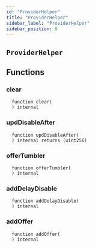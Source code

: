 ```yaml
---
id: "ProviderHelper"
title: "ProviderHelper"
sidebar_label: "ProviderHelper"
sidebar_position: 0
---
```

[Ballot]: ../Ballot.md#Ballot
[Ballot-superpro-contract-ISuperpro]: ../Ballot.md#Ballot-superpro-contract-ISuperpro
[Ballot-info-struct-BallotInfo]: ../Ballot.md#Ballot-info-struct-BallotInfo
[Ballot-voters-struct-VoterInfo--]: ../Ballot.md#Ballot-voters-struct-VoterInfo--
[Ballot-userVote-mapping-address----uint256-]: ../Ballot.md#Ballot-userVote-mapping-address----uint256-
[Ballot-constructor-address-address-uint256-struct-ModifyRequest-]: ../Ballot.md#Ballot-constructor-address-address-uint256-struct-ModifyRequest-
[Ballot-vote-bool-]: ../Ballot.md#Ballot-vote-bool-
[Ballot-getInfo--]: ../Ballot.md#Ballot-getInfo--
[Ballot-setState-enum-BallotState-enum-BallotStateReason-]: ../Ballot.md#Ballot-setState-enum-BallotState-enum-BallotStateReason-
[Ballot-NewVote-address-bool-]: ../Ballot.md#Ballot-NewVote-address-bool-
[Offer]: ../Offer.md#Offer
[Offer-onlyProviderActionAccount--]: ../Offer.md#Offer-onlyProviderActionAccount--
[Offer-superpro-contract-ISuperpro]: ../Offer.md#Offer-superpro-contract-ISuperpro
[Offer-providers-contract-IProviderRegistry]: ../Offer.md#Offer-providers-contract-IProviderRegistry
[Offer-valueOffersFactory-contract-IValueOffersFactory]: ../Offer.md#Offer-valueOffersFactory-contract-IValueOffersFactory
[Offer-provider-address]: ../Offer.md#Offer-provider-address
[Offer-externalId-bytes32]: ../Offer.md#Offer-externalId-bytes32
[Offer-info-struct-OfferInfo]: ../Offer.md#Offer-info-struct-OfferInfo
[Offer-origins-struct-Origins]: ../Offer.md#Offer-origins-struct-Origins
[Offer-restrictions-mapping-enum-OfferType----struct-AddressHashSet-]: ../Offer.md#Offer-restrictions-mapping-enum-OfferType----struct-AddressHashSet-
[Offer-typesRestrictions-mapping-enum-OfferType----bool-]: ../Offer.md#Offer-typesRestrictions-mapping-enum-OfferType----bool-
[Offer-constructor-address-address-address-struct-OfferInfo-bytes32-]: ../Offer.md#Offer-constructor-address-address-address-struct-OfferInfo-bytes32-
[Offer-getOrigins--]: ../Offer.md#Offer-getOrigins--
[Offer-setName-string-]: ../Offer.md#Offer-setName-string-
[Offer-setDescription-string-]: ../Offer.md#Offer-setDescription-string-
[Offer-getProviderAuthority--]: ../Offer.md#Offer-getProviderAuthority--
[Offer-getInfo--]: ../Offer.md#Offer-getInfo--
[Offer-isCancelable--]: ../Offer.md#Offer-isCancelable--
[Offer-isEnabled--]: ../Offer.md#Offer-isEnabled--
[Offer-getDisabledAfter--]: ../Offer.md#Offer-getDisabledAfter--
[Offer-isAllowedFor-address-]: ../Offer.md#Offer-isAllowedFor-address-
[Offer-isRestrictionsPermitThatOffer-address-]: ../Offer.md#Offer-isRestrictionsPermitThatOffer-address-
[Offer-isRestrictedByOfferType-enum-OfferType-]: ../Offer.md#Offer-isRestrictedByOfferType-enum-OfferType-
[Offer-getClosingPrice-uint256-uint256-]: ../Offer.md#Offer-getClosingPrice-uint256-uint256-
[Offer-getHoldDeposit--]: ../Offer.md#Offer-getHoldDeposit--
[Offer-getOfferType--]: ../Offer.md#Offer-getOfferType--
[Offer-getOfferGroup--]: ../Offer.md#Offer-getOfferGroup--
[Offer-getProvider--]: ../Offer.md#Offer-getProvider--
[Offer-enable--]: ../Offer.md#Offer-enable--
[Offer-disable--]: ../Offer.md#Offer-disable--
[OffersFactory]: ../OffersFactory.md#OffersFactory
[OffersFactory-superpro-contract-ISuperpro]: ../OffersFactory.md#OffersFactory-superpro-contract-ISuperpro
[OffersFactory-offers-address--]: ../OffersFactory.md#OffersFactory-offers-address--
[OffersFactory-offersProvider-mapping-address----address-]: ../OffersFactory.md#OffersFactory-offersProvider-mapping-address----address-
[OffersFactory-constructor-address-]: ../OffersFactory.md#OffersFactory-constructor-address-
[OffersFactory-create-address-struct-OfferInfo-bytes32-]: ../OffersFactory.md#OffersFactory-create-address-struct-OfferInfo-bytes32-
[OffersFactory-getOffers--]: ../OffersFactory.md#OffersFactory-getOffers--
[OffersFactory-getOffersProvider-address-]: ../OffersFactory.md#OffersFactory-getOffersProvider-address-
[OffersFactory-OfferCreated-address-]: ../OffersFactory.md#OffersFactory-OfferCreated-address-
[Order]: ../Order.md#Order
[Order-onlyProviderActionAccount--]: ../Order.md#Order-onlyProviderActionAccount--
[Order-onlyConsumer--]: ../Order.md#Order-onlyConsumer--
[Order-parentOrder-address]: ../Order.md#Order-parentOrder-address
[Order-consumer-address]: ../Order.md#Order-consumer-address
[Order-startDate-uint256]: ../Order.md#Order-startDate-uint256
[Order-subOrders-address--]: ../Order.md#Order-subOrders-address--
[Order-externalId-bytes32]: ../Order.md#Order-externalId-bytes32
[Order-orderInfo-struct-OrderInfo]: ../Order.md#Order-orderInfo-struct-OrderInfo
[Order-orderResult-struct-OrderResult]: ../Order.md#Order-orderResult-struct-OrderResult
[Order-offerType-enum-OfferType]: ../Order.md#Order-offerType-enum-OfferType
[Order-origins-struct-Origins]: ../Order.md#Order-origins-struct-Origins
[Order-superpro-contract-ISuperpro]: ../Order.md#Order-superpro-contract-ISuperpro
[Order-changeWithdrawn-bool]: ../Order.md#Order-changeWithdrawn-bool
[Order-profitWithdrawn-bool]: ../Order.md#Order-profitWithdrawn-bool
[Order-suborderGroupCount-mapping-enum-OfferGroup----uint256-]: ../Order.md#Order-suborderGroupCount-mapping-enum-OfferGroup----uint256-
[Order-inputOffersTypesCount-mapping-enum-OfferType----uint256-]: ../Order.md#Order-inputOffersTypesCount-mapping-enum-OfferType----uint256-
[Order-constructor-address-address-address-struct-OrderInfo-uint256-bool-bytes32-]: ../Order.md#Order-constructor-address-address-address-struct-OrderInfo-uint256-bool-bytes32-
[Order-getOrigins--]: ../Order.md#Order-getOrigins--
[Order-start--]: ../Order.md#Order-start--
[Order-updateStatusFromSuborders-address-enum-OrderStatus-]: ../Order.md#Order-updateStatusFromSuborders-address-enum-OrderStatus-
[Order-complete-enum-OrderStatus-string-string-]: ../Order.md#Order-complete-enum-OrderStatus-string-string-
[Order-cancelOrder--]: ../Order.md#Order-cancelOrder--
[Order-isCompleted--]: ../Order.md#Order-isCompleted--
[Order-isReadyForProcessing--]: ../Order.md#Order-isReadyForProcessing--
[Order-setProcessingStatus--]: ../Order.md#Order-setProcessingStatus--
[Order-updateStatus-enum-OrderStatus-uint256-]: ../Order.md#Order-updateStatus-enum-OrderStatus-uint256-
[Order-getOrderInfo--]: ../Order.md#Order-getOrderInfo--
[Order-getOrderResult--]: ../Order.md#Order-getOrderResult--
[Order-getSubOrders--]: ../Order.md#Order-getSubOrders--
[Order-getChangeWithdrawn--]: ../Order.md#Order-getChangeWithdrawn--
[Order-getProfitWithdrawn--]: ../Order.md#Order-getProfitWithdrawn--
[Order-getConsumer--]: ../Order.md#Order-getConsumer--
[Order-getOrderPrice--]: ../Order.md#Order-getOrderPrice--
[Order-getParentOrder--]: ../Order.md#Order-getParentOrder--
[Order-createSubOrder-struct-OrderInfo-bool-bytes32-]: ../Order.md#Order-createSubOrder-struct-OrderInfo-bool-bytes32-
[Order-withdrawProfit--]: ../Order.md#Order-withdrawProfit--
[Order-withdrawChange--]: ../Order.md#Order-withdrawChange--
[Order-getExteranlId--]: ../Order.md#Order-getExteranlId--
[Order-OrderStatusUpdated-address-enum-OrderStatus-]: ../Order.md#Order-OrderStatusUpdated-address-enum-OrderStatus-
[Order-SubOrderCreated-address-]: ../Order.md#Order-SubOrderCreated-address-
[OrdersFactory]: ../OrdersFactory.md#OrdersFactory
[OrdersFactory-onlyOrder-uint256-]: ../OrdersFactory.md#OrdersFactory-onlyOrder-uint256-
[OrdersFactory-orderConsumer-mapping-address----address-]: ../OrdersFactory.md#OrdersFactory-orderConsumer-mapping-address----address-
[OrdersFactory-orderHoldDeposits-mapping-address----uint256-]: ../OrdersFactory.md#OrdersFactory-orderHoldDeposits-mapping-address----uint256-
[OrdersFactory-orderBlockingSuborders-mapping-address----mapping-address----uint256--]: ../OrdersFactory.md#OrdersFactory-orderBlockingSuborders-mapping-address----mapping-address----uint256--
[OrdersFactory-orderBlockingSubordersCount-mapping-address----uint256-]: ../OrdersFactory.md#OrdersFactory-orderBlockingSubordersCount-mapping-address----uint256-
[OrdersFactory-allOrders-address--]: ../OrdersFactory.md#OrdersFactory-allOrders-address--
[OrdersFactory-superpro-contract-ISuperpro]: ../OrdersFactory.md#OrdersFactory-superpro-contract-ISuperpro
[OrdersFactory-constructor-address-]: ../OrdersFactory.md#OrdersFactory-constructor-address-
[OrdersFactory-create-struct-OrderInfo-uint256-bool-bytes32-]: ../OrdersFactory.md#OrdersFactory-create-struct-OrderInfo-uint256-bool-bytes32-
[OrdersFactory-refillOrder-address-uint256-]: ../OrdersFactory.md#OrdersFactory-refillOrder-address-uint256-
[OrdersFactory-addSubOrder-address-uint256-struct-OrderInfo-bool-bytes32-]: ../OrdersFactory.md#OrdersFactory-addSubOrder-address-uint256-struct-OrderInfo-bool-bytes32-
[OrdersFactory-onOrderCompleted-address-bool-]: ../OrdersFactory.md#OrdersFactory-onOrderCompleted-address-bool-
[OrdersFactory-transferProfit-uint256-address-]: ../OrdersFactory.md#OrdersFactory-transferProfit-uint256-address-
[OrdersFactory-transferChange-uint256-]: ../OrdersFactory.md#OrdersFactory-transferChange-uint256-
[OrdersFactory-isValidOrder-address-]: ../OrdersFactory.md#OrdersFactory-isValidOrder-address-
[OrdersFactory-listAll--]: ../OrdersFactory.md#OrdersFactory-listAll--
[OrdersFactory-getOrderHoldDeposit-address-]: ../OrdersFactory.md#OrdersFactory-getOrderHoldDeposit-address-
[OrdersFactory-getOrderBlockingSubordersCount-address-]: ../OrdersFactory.md#OrdersFactory-getOrderBlockingSubordersCount-address-
[OrdersFactory-OrderCreated-address-]: ../OrdersFactory.md#OrdersFactory-OrderCreated-address-
[Provider]: ../Provider.md#Provider
[Provider-onlyAuthority--]: ../Provider.md#Provider-onlyAuthority--
[Provider-onlyTeeOffersFactory--]: ../Provider.md#Provider-onlyTeeOffersFactory--
[Provider-onlyOffersFactory--]: ../Provider.md#Provider-onlyOffersFactory--
[Provider-superpro-contract-ISuperpro]: ../Provider.md#Provider-superpro-contract-ISuperpro
[Provider-auth-address]: ../Provider.md#Provider-auth-address
[Provider-externalId-bytes32]: ../Provider.md#Provider-externalId-bytes32
[Provider-violationRate-uint256]: ../Provider.md#Provider-violationRate-uint256
[Provider-offers-struct-ProviderOffers]: ../Provider.md#Provider-offers-struct-ProviderOffers
[Provider-info-struct-ProviderInfo]: ../Provider.md#Provider-info-struct-ProviderInfo
[Provider-origins-struct-Origins]: ../Provider.md#Provider-origins-struct-Origins
[Provider-constructor-address-address-struct-ProviderInfo-bytes32-]: ../Provider.md#Provider-constructor-address-address-struct-ProviderInfo-bytes32-
[Provider-getOrigins--]: ../Provider.md#Provider-getOrigins--
[Provider-addOffer-address-]: ../Provider.md#Provider-addOffer-address-
[Provider-setOfferState-bool-uint256-]: ../Provider.md#Provider-setOfferState-bool-uint256-
[Provider-modify-struct-ProviderInfo-]: ../Provider.md#Provider-modify-struct-ProviderInfo-
[Provider-incrViolationRate--]: ../Provider.md#Provider-incrViolationRate--
[Provider-gc--]: ../Provider.md#Provider-gc--
[Provider-getAuth--]: ../Provider.md#Provider-getAuth--
[Provider-getTokenReceiver--]: ../Provider.md#Provider-getTokenReceiver--
[Provider-getActionAccount--]: ../Provider.md#Provider-getActionAccount--
[Provider-getInfo--]: ../Provider.md#Provider-getInfo--
[Provider-getViolationRate--]: ../Provider.md#Provider-getViolationRate--
[Provider-getTargetSecDepo-uint256-]: ../Provider.md#Provider-getTargetSecDepo-uint256-
[Provider-valueEnabledRecently--]: ../Provider.md#Provider-valueEnabledRecently--
[Provider-teeEnabledRecently--]: ../Provider.md#Provider-teeEnabledRecently--
[Provider-getValueOffers--]: ../Provider.md#Provider-getValueOffers--
[Provider-getTeeOffers--]: ../Provider.md#Provider-getTeeOffers--
[Provider-hasEnabledOffers--]: ../Provider.md#Provider-hasEnabledOffers--
[Provider-getOffersState--]: ../Provider.md#Provider-getOffersState--
[Provider-getExteranlId--]: ../Provider.md#Provider-getExteranlId--
[ProviderRegistry]: ../ProviderRegistry.md#ProviderRegistry
[ProviderRegistry-onlyNotRegistred--]: ../ProviderRegistry.md#ProviderRegistry-onlyNotRegistred--
[ProviderRegistry-onlyConsensus--]: ../ProviderRegistry.md#ProviderRegistry-onlyConsensus--
[ProviderRegistry-superpro-contract-ISuperpro]: ../ProviderRegistry.md#ProviderRegistry-superpro-contract-ISuperpro
[ProviderRegistry-providersInfo-mapping-address----address-]: ../ProviderRegistry.md#ProviderRegistry-providersInfo-mapping-address----address-
[ProviderRegistry-providersInfoList-address--]: ../ProviderRegistry.md#ProviderRegistry-providersInfoList-address--
[ProviderRegistry-constructor-address-]: ../ProviderRegistry.md#ProviderRegistry-constructor-address-
[ProviderRegistry-register-struct-ProviderInfo-bytes32-]: ../ProviderRegistry.md#ProviderRegistry-register-struct-ProviderInfo-bytes32-
[ProviderRegistry-get-address-]: ../ProviderRegistry.md#ProviderRegistry-get-address-
[ProviderRegistry-refillSecurityDepo-uint256-]: ../ProviderRegistry.md#ProviderRegistry-refillSecurityDepo-uint256-
[ProviderRegistry-returnSecurityDepo-uint256-]: ../ProviderRegistry.md#ProviderRegistry-returnSecurityDepo-uint256-
[ProviderRegistry-listAll--]: ../ProviderRegistry.md#ProviderRegistry-listAll--
[ProviderRegistry-checkRegistration-address-]: ../ProviderRegistry.md#ProviderRegistry-checkRegistration-address-
[ProviderRegistry-hasEnoughSecurityDeposit-address-]: ../ProviderRegistry.md#ProviderRegistry-hasEnoughSecurityDeposit-address-
[ProviderRegistry-chargePenalty-address-uint256-]: ../ProviderRegistry.md#ProviderRegistry-chargePenalty-address-uint256-
[ProviderRegistry-getSecurityDeposit-address-]: ../ProviderRegistry.md#ProviderRegistry-getSecurityDeposit-address-
[ProviderRegistry-ProviderRegistred-address-]: ../ProviderRegistry.md#ProviderRegistry-ProviderRegistred-address-
[Ratings]: ../Ratings.md#Ratings
[Staking]: ../Staking.md#Staking
[Staking-superpro-contract-ISuperpro]: ../Staking.md#Staking-superpro-contract-ISuperpro
[Staking-stakes-mapping-address----struct-StakeInfo-]: ../Staking.md#Staking-stakes-mapping-address----struct-StakeInfo-
[Staking-userLockedTokens-mapping-address----mapping-enum-ContractName----struct-LockedTokens--]: ../Staking.md#Staking-userLockedTokens-mapping-address----mapping-enum-ContractName----struct-LockedTokens--
[Staking-constructor-address-]: ../Staking.md#Staking-constructor-address-
[Staking-stake-uint256-]: ../Staking.md#Staking-stake-uint256-
[Staking-stakeFor-address-uint256-]: ../Staking.md#Staking-stakeFor-address-uint256-
[Staking-unstake-uint256-]: ../Staking.md#Staking-unstake-uint256-
[Staking-lock-address-uint256-uint256-]: ../Staking.md#Staking-lock-address-uint256-uint256-
[Staking-unlock-address-uint256-]: ../Staking.md#Staking-unlock-address-uint256-
[Staking-confiscateFrom-address-uint256-]: ../Staking.md#Staking-confiscateFrom-address-uint256-
[Staking-getStakeInfo-address-]: ../Staking.md#Staking-getStakeInfo-address-
[Staking-getLockInfo-address-enum-ContractName-]: ../Staking.md#Staking-getLockInfo-address-enum-ContractName-
[Superpro]: ../Superpro.md#Superpro
[Superpro-onlyIfInitializated--]: ../Superpro.md#Superpro-onlyIfInitializated--
[Superpro-owner-address]: ../Superpro.md#Superpro-owner-address
[Superpro-contracts-mapping-enum-ContractName----address-]: ../Superpro.md#Superpro-contracts-mapping-enum-ContractName----address-
[Superpro-params-mapping-enum-ParamName----uint256-]: ../Superpro.md#Superpro-params-mapping-enum-ParamName----uint256-
[Superpro-init-struct-SuperproConfig-]: ../Superpro.md#Superpro-init-struct-SuperproConfig-
[Superpro-getLatestSuperpro--]: ../Superpro.md#Superpro-getLatestSuperpro--
[Superpro-getNameByAddress-address-]: ../Superpro.md#Superpro-getNameByAddress-address-
[Superpro-setAddress-enum-ContractName-address-]: ../Superpro.md#Superpro-setAddress-enum-ContractName-address-
[Superpro-getAddress-enum-ContractName-]: ../Superpro.md#Superpro-getAddress-enum-ContractName-
[Superpro-setParam-enum-ParamName-uint256-]: ../Superpro.md#Superpro-setParam-enum-ParamName-uint256-
[Superpro-getParam-enum-ParamName-]: ../Superpro.md#Superpro-getParam-enum-ParamName-
[SuperproToken]: ../SuperproToken.md#SuperproToken
[SuperproToken-superpro-contract-ISuperpro]: ../SuperproToken.md#SuperproToken-superpro-contract-ISuperpro
[SuperproToken-constructor-address-uint256-string-string-]: ../SuperproToken.md#SuperproToken-constructor-address-uint256-string-string-
[SuperproToken-mint-address-uint256-]: ../SuperproToken.md#SuperproToken-mint-address-uint256-
[TeeOffer]: ../TeeOffer.md#TeeOffer
[TeeOffer-onlyProviderActionAccount--]: ../TeeOffer.md#TeeOffer-onlyProviderActionAccount--
[TeeOffer-onlyTeeOffersFactory--]: ../TeeOffer.md#TeeOffer-onlyTeeOffersFactory--
[TeeOffer-notBlocked--]: ../TeeOffer.md#TeeOffer-notBlocked--
[TeeOffer-provider-address]: ../TeeOffer.md#TeeOffer-provider-address
[TeeOffer-violationRate-uint8]: ../TeeOffer.md#TeeOffer-violationRate-uint8
[TeeOffer-disabledAfter-uint256]: ../TeeOffer.md#TeeOffer-disabledAfter-uint256
[TeeOffer-externalId-bytes32]: ../TeeOffer.md#TeeOffer-externalId-bytes32
[TeeOffer-info-struct-TeeOfferInfo]: ../TeeOffer.md#TeeOffer-info-struct-TeeOfferInfo
[TeeOffer-origins-struct-Origins]: ../TeeOffer.md#TeeOffer-origins-struct-Origins
[TeeOffer-superpro-contract-ISuperpro]: ../TeeOffer.md#TeeOffer-superpro-contract-ISuperpro
[TeeOffer-tcbLocked-mapping-address----struct-LockedTokens-]: ../TeeOffer.md#TeeOffer-tcbLocked-mapping-address----struct-LockedTokens-
[TeeOffer-tcbAddedTime-mapping-address----uint256-]: ../TeeOffer.md#TeeOffer-tcbAddedTime-mapping-address----uint256-
[TeeOffer-totalLocked-uint256]: ../TeeOffer.md#TeeOffer-totalLocked-uint256
[TeeOffer-tlbAddedTime-uint256]: ../TeeOffer.md#TeeOffer-tlbAddedTime-uint256
[TeeOffer-constructor-address-address-address-struct-TeeOfferInfo-bytes32-]: ../TeeOffer.md#TeeOffer-constructor-address-address-address-struct-TeeOfferInfo-bytes32-
[TeeOffer-getOrigins--]: ../TeeOffer.md#TeeOffer-getOrigins--
[TeeOffer-setName-string-]: ../TeeOffer.md#TeeOffer-setName-string-
[TeeOffer-setDescription-string-]: ../TeeOffer.md#TeeOffer-setDescription-string-
[TeeOffer-setKeys-string-]: ../TeeOffer.md#TeeOffer-setKeys-string-
[TeeOffer-enable--]: ../TeeOffer.md#TeeOffer-enable--
[TeeOffer-disable--]: ../TeeOffer.md#TeeOffer-disable--
[TeeOffer-addTlb-string-]: ../TeeOffer.md#TeeOffer-addTlb-string-
[TeeOffer-addTcb-address-]: ../TeeOffer.md#TeeOffer-addTcb-address-
[TeeOffer-blockOffer--]: ../TeeOffer.md#TeeOffer-blockOffer--
[TeeOffer-lock-address-uint256-]: ../TeeOffer.md#TeeOffer-lock-address-uint256-
[TeeOffer-unlock-address-uint256-]: ../TeeOffer.md#TeeOffer-unlock-address-uint256-
[TeeOffer-incrViolationRate--]: ../TeeOffer.md#TeeOffer-incrViolationRate--
[TeeOffer-getClosingPrice-uint256-uint256-]: ../TeeOffer.md#TeeOffer-getClosingPrice-uint256-uint256-
[TeeOffer-isCancelable--]: ../TeeOffer.md#TeeOffer-isCancelable--
[TeeOffer-isEnabled--]: ../TeeOffer.md#TeeOffer-isEnabled--
[TeeOffer-getLastTlbAddedTime--]: ../TeeOffer.md#TeeOffer-getLastTlbAddedTime--
[TeeOffer-getLastTcbAddedTime--]: ../TeeOffer.md#TeeOffer-getLastTcbAddedTime--
[TeeOffer-getDisabledAfter--]: ../TeeOffer.md#TeeOffer-getDisabledAfter--
[TeeOffer-hasTcb-address-]: ../TeeOffer.md#TeeOffer-hasTcb-address-
[TeeOffer-getLockInfo-address-]: ../TeeOffer.md#TeeOffer-getLockInfo-address-
[TeeOffer-getTotalLocked--]: ../TeeOffer.md#TeeOffer-getTotalLocked--
[TeeOffer-getViolationRate--]: ../TeeOffer.md#TeeOffer-getViolationRate--
[TeeOffer-getTcb--]: ../TeeOffer.md#TeeOffer-getTcb--
[TeeOffer-getTlb--]: ../TeeOffer.md#TeeOffer-getTlb--
[TeeOffer-get--]: ../TeeOffer.md#TeeOffer-get--
[TeeOffer-getInfo--]: ../TeeOffer.md#TeeOffer-getInfo--
[TeeOffer-getLastTcbReward--]: ../TeeOffer.md#TeeOffer-getLastTcbReward--
[TeeOffer-getProvider--]: ../TeeOffer.md#TeeOffer-getProvider--
[TeeOffer-getOfferType--]: ../TeeOffer.md#TeeOffer-getOfferType--
[TeeOffer-getOfferGroup--]: ../TeeOffer.md#TeeOffer-getOfferGroup--
[TeeOffer-getHoldDeposit--]: ../TeeOffer.md#TeeOffer-getHoldDeposit--
[TeeOffer-isAllowedFor-address-]: ../TeeOffer.md#TeeOffer-isAllowedFor-address-
[TeeOffer-isRestrictionsPermitThatOffer-address-]: ../TeeOffer.md#TeeOffer-isRestrictionsPermitThatOffer-address-
[TeeOffer-isRestrictedByOfferType-enum-OfferType-]: ../TeeOffer.md#TeeOffer-isRestrictedByOfferType-enum-OfferType-
[TeeOffersFactory]: ../TeeOffersFactory.md#TeeOffersFactory
[TeeOffersFactory-onlyConsensus--]: ../TeeOffersFactory.md#TeeOffersFactory-onlyConsensus--
[TeeOffersFactory-superpro-contract-ISuperpro]: ../TeeOffersFactory.md#TeeOffersFactory-superpro-contract-ISuperpro
[TeeOffersFactory-teeOffers-address--]: ../TeeOffersFactory.md#TeeOffersFactory-teeOffers-address--
[TeeOffersFactory-deviceIDs-mapping-bytes32----address-]: ../TeeOffersFactory.md#TeeOffersFactory-deviceIDs-mapping-bytes32----address-
[TeeOffersFactory-offersProvider-mapping-address----address-]: ../TeeOffersFactory.md#TeeOffersFactory-offersProvider-mapping-address----address-
[TeeOffersFactory-constructor-address-]: ../TeeOffersFactory.md#TeeOffersFactory-constructor-address-
[TeeOffersFactory-create-address-struct-TeeOfferInfo-bytes32-]: ../TeeOffersFactory.md#TeeOffersFactory-create-address-struct-TeeOfferInfo-bytes32-
[TeeOffersFactory-addTcb-address-]: ../TeeOffersFactory.md#TeeOffersFactory-addTcb-address-
[TeeOffersFactory-blockDevice-address-]: ../TeeOffersFactory.md#TeeOffersFactory-blockDevice-address-
[TeeOffersFactory-lockTcbReward-address-uint256-]: ../TeeOffersFactory.md#TeeOffersFactory-lockTcbReward-address-uint256-
[TeeOffersFactory-unlockTcbReward-address-uint256-]: ../TeeOffersFactory.md#TeeOffersFactory-unlockTcbReward-address-uint256-
[TeeOffersFactory-calcReparation-address-]: ../TeeOffersFactory.md#TeeOffersFactory-calcReparation-address-
[TeeOffersFactory-chargeReparation-address-uint256-]: ../TeeOffersFactory.md#TeeOffersFactory-chargeReparation-address-uint256-
[TeeOffersFactory-checkTcb-address-]: ../TeeOffersFactory.md#TeeOffersFactory-checkTcb-address-
[TeeOffersFactory-getOffersProvider-address-]: ../TeeOffersFactory.md#TeeOffersFactory-getOffersProvider-address-
[TeeOffersFactory-listAll--]: ../TeeOffersFactory.md#TeeOffersFactory-listAll--
[TeeOffersFactory-TeeOfferCreated-address-]: ../TeeOffersFactory.md#TeeOffersFactory-TeeOfferCreated-address-
[Voting]: ../Voting.md#Voting
[Voting-superpro-contract-ISuperpro]: ../Voting.md#Voting-superpro-contract-ISuperpro
[Voting-ballots-address--]: ../Voting.md#Voting-ballots-address--
[Voting-ballotsIndex-mapping-address----uint256-]: ../Voting.md#Voting-ballotsIndex-mapping-address----uint256-
[Voting-usersBallots-mapping-address----address---]: ../Voting.md#Voting-usersBallots-mapping-address----address---
[Voting-usersHoldedVotes-mapping-address----uint256-]: ../Voting.md#Voting-usersHoldedVotes-mapping-address----uint256-
[Voting-totalHoldedVotes-uint256]: ../Voting.md#Voting-totalHoldedVotes-uint256
[Voting-constructor-contract-ISuperpro-]: ../Voting.md#Voting-constructor-contract-ISuperpro-
[Voting-hold-uint256-]: ../Voting.md#Voting-hold-uint256-
[Voting-unhold-uint256-]: ../Voting.md#Voting-unhold-uint256-
[Voting-getUserHoldedVotesCount-address-]: ../Voting.md#Voting-getUserHoldedVotesCount-address-
[Voting-getTotalHoldedVotes--]: ../Voting.md#Voting-getTotalHoldedVotes--
[Voting-createBallotForAddressUpdate-enum-ContractName-address-]: ../Voting.md#Voting-createBallotForAddressUpdate-enum-ContractName-address-
[Voting-createBallotForParamUpdate-enum-ParamName-uint256-]: ../Voting.md#Voting-createBallotForParamUpdate-enum-ParamName-uint256-
[Voting-getUserBallots-address-]: ../Voting.md#Voting-getUserBallots-address-
[Voting-getBallots--]: ../Voting.md#Voting-getBallots--
[Voting-resolve-address-]: ../Voting.md#Voting-resolve-address-
[Voting-BallotCreated-address-]: ../Voting.md#Voting-BallotCreated-address-
[Consensus]: ../consensus/Consensus.md#Consensus
[Consensus-superpro-contract-ISuperpro]: ../consensus/Consensus.md#Consensus-superpro-contract-ISuperpro
[Consensus-initedBlocks-mapping-address----address-]: ../consensus/Consensus.md#Consensus-initedBlocks-mapping-address----address-
[Consensus-timeInited-mapping-address----uint256-]: ../consensus/Consensus.md#Consensus-timeInited-mapping-address----uint256-
[Consensus-constructor-address-]: ../consensus/Consensus.md#Consensus-constructor-address-
[Consensus-initTcb-address-]: ../consensus/Consensus.md#Consensus-initTcb-address-
[Consensus-claimRewards-address-]: ../consensus/Consensus.md#Consensus-claimRewards-address-
[Consensus-unlockRewards-address-uint256-]: ../consensus/Consensus.md#Consensus-unlockRewards-address-uint256-
[Consensus-addToSupply-address-]: ../consensus/Consensus.md#Consensus-addToSupply-address-
[Consensus-getInitedTcb-address-]: ../consensus/Consensus.md#Consensus-getInitedTcb-address-
[Consensus-getTimeInited-address-]: ../consensus/Consensus.md#Consensus-getTimeInited-address-
[Consensus-TCBInited-address-]: ../consensus/Consensus.md#Consensus-TCBInited-address-
[Epochs]: ../consensus/Epochs.md#Epochs
[Epochs-OnlyConsensus--]: ../consensus/Epochs.md#Epochs-OnlyConsensus--
[Epochs-superpro-contract-ISuperpro]: ../consensus/Epochs.md#Epochs-superpro-contract-ISuperpro
[Epochs-epochs-struct-Epoch--]: ../consensus/Epochs.md#Epochs-epochs-struct-Epoch--
[Epochs-constructor-address-]: ../consensus/Epochs.md#Epochs-constructor-address-
[Epochs-add-address-]: ../consensus/Epochs.md#Epochs-add-address-
[Epochs-makeReparation-address-uint256-]: ../consensus/Epochs.md#Epochs-makeReparation-address-uint256-
[Epochs-getReward-address-]: ../consensus/Epochs.md#Epochs-getReward-address-
[Epochs-getReparationBonus-address-]: ../consensus/Epochs.md#Epochs-getReparationBonus-address-
[Epochs-count--]: ../consensus/Epochs.md#Epochs-count--
[Epochs-getEpoch-uint256-]: ../consensus/Epochs.md#Epochs-getEpoch-uint256-
[LastBlocks]: ../consensus/LastBlocks.md#LastBlocks
[LastBlocks-OnlyConsensus--]: ../consensus/LastBlocks.md#LastBlocks-OnlyConsensus--
[LastBlocks-superpro-contract-ISuperpro]: ../consensus/LastBlocks.md#LastBlocks-superpro-contract-ISuperpro
[LastBlocks-tcbs-struct-AddressHashSet]: ../consensus/LastBlocks.md#LastBlocks-tcbs-struct-AddressHashSet
[LastBlocks-tee-mapping-address----address-]: ../consensus/LastBlocks.md#LastBlocks-tee-mapping-address----address-
[LastBlocks-tcbTime-mapping-address----uint256-]: ../consensus/LastBlocks.md#LastBlocks-tcbTime-mapping-address----uint256-
[LastBlocks-constructor-address-]: ../consensus/LastBlocks.md#LastBlocks-constructor-address-
[LastBlocks-count--]: ../consensus/LastBlocks.md#LastBlocks-count--
[LastBlocks-getCreatedTime-address-]: ../consensus/LastBlocks.md#LastBlocks-getCreatedTime-address-
[LastBlocks-add-address-]: ../consensus/LastBlocks.md#LastBlocks-add-address-
[LastBlocks-addMany-address---]: ../consensus/LastBlocks.md#LastBlocks-addMany-address---
[LastBlocks-remove-address-]: ../consensus/LastBlocks.md#LastBlocks-remove-address-
[LastBlocks-gc--]: ../consensus/LastBlocks.md#LastBlocks-gc--
[LastBlocks-getRandomL1-address-]: ../consensus/LastBlocks.md#LastBlocks-getRandomL1-address-
[LastBlocks-listAll--]: ../consensus/LastBlocks.md#LastBlocks-listAll--
[Suspicious]: ../consensus/Suspicious.md#Suspicious
[Suspicious-OnlyConsensus--]: ../consensus/Suspicious.md#Suspicious-OnlyConsensus--
[Suspicious-suspiciousTCB-struct-AddressHashSet]: ../consensus/Suspicious.md#Suspicious-suspiciousTCB-struct-AddressHashSet
[Suspicious-superpro-contract-ISuperpro]: ../consensus/Suspicious.md#Suspicious-superpro-contract-ISuperpro
[Suspicious-constructor-address-]: ../consensus/Suspicious.md#Suspicious-constructor-address-
[Suspicious-add-address-]: ../consensus/Suspicious.md#Suspicious-add-address-
[Suspicious-addMany-address---]: ../consensus/Suspicious.md#Suspicious-addMany-address---
[Suspicious-remove-address-]: ../consensus/Suspicious.md#Suspicious-remove-address-
[Suspicious-removeMany-address---]: ../consensus/Suspicious.md#Suspicious-removeMany-address---
[Suspicious-getRandomL2-address-uint16-]: ../consensus/Suspicious.md#Suspicious-getRandomL2-address-uint16-
[Suspicious-listAll--]: ../consensus/Suspicious.md#Suspicious-listAll--
[Suspicious-count--]: ../consensus/Suspicious.md#Suspicious-count--
[TCB]: ../consensus/TCB.md#TCB
[TCB-onlySuspicious--]: ../consensus/TCB.md#TCB-onlySuspicious--
[TCB-onlyLastBlocks--]: ../consensus/TCB.md#TCB-onlyLastBlocks--
[TCB-onlyConsensus--]: ../consensus/TCB.md#TCB-onlyConsensus--
[TCB-onlyEpochs--]: ../consensus/TCB.md#TCB-onlyEpochs--
[TCB-onlyActionAccount--]: ../consensus/TCB.md#TCB-onlyActionAccount--
[TCB-superpro-contract-ISuperpro]: ../consensus/TCB.md#TCB-superpro-contract-ISuperpro
[TCB-quote-string]: ../consensus/TCB.md#TCB-quote-string
[TCB-publicData-struct-TcbPublicData]: ../consensus/TCB.md#TCB-publicData-struct-TcbPublicData
[TCB-utilData-struct-TcbUtilityData]: ../consensus/TCB.md#TCB-utilData-struct-TcbUtilityData
[TCB-status-enum-TcbStatus]: ../consensus/TCB.md#TCB-status-enum-TcbStatus
[TCB-epoch-struct-TcbEpochInfo]: ../consensus/TCB.md#TCB-epoch-struct-TcbEpochInfo
[TCB-constructor-uint256-uint256-address-address-]: ../consensus/TCB.md#TCB-constructor-uint256-uint256-address-address-
[TCB-addToCheckL1-address---]: ../consensus/TCB.md#TCB-addToCheckL1-address---
[TCB-addToCheckL2-address---]: ../consensus/TCB.md#TCB-addToCheckL2-address---
[TCB-addMarks-enum-LType-uint8---]: ../consensus/TCB.md#TCB-addMarks-enum-LType-uint8---
[TCB-complete--]: ../consensus/TCB.md#TCB-complete--
[TCB-incrPositive--]: ../consensus/TCB.md#TCB-incrPositive--
[TCB-incrNegative--]: ../consensus/TCB.md#TCB-incrNegative--
[TCB-resetMarks--]: ../consensus/TCB.md#TCB-resetMarks--
[TCB-makeBun--]: ../consensus/TCB.md#TCB-makeBun--
[TCB-addData-uint256-string-bytes32-string-]: ../consensus/TCB.md#TCB-addData-uint256-string-bytes32-string-
[TCB-updPaidAmount-uint256-]: ../consensus/TCB.md#TCB-updPaidAmount-uint256-
[TCB-getTcbStatus--]: ../consensus/TCB.md#TCB-getTcbStatus--
[TCB-getPaidAmount--]: ../consensus/TCB.md#TCB-getPaidAmount--
[TCB-getPublicData--]: ../consensus/TCB.md#TCB-getPublicData--
[TCB-getQuote--]: ../consensus/TCB.md#TCB-getQuote--
[TCB-getOwnMarks--]: ../consensus/TCB.md#TCB-getOwnMarks--
[TCB-getBenchmark--]: ../consensus/TCB.md#TCB-getBenchmark--
[TCB-setEpoch-uint256-]: ../consensus/TCB.md#TCB-setEpoch-uint256-
[TCB-setEpochReparationMark-bool-]: ../consensus/TCB.md#TCB-setEpochReparationMark-bool-
[TCB-needL1toCompleted-uint256-]: ../consensus/TCB.md#TCB-needL1toCompleted-uint256-
[TCB-needL2toCompleted-uint256-]: ../consensus/TCB.md#TCB-needL2toCompleted-uint256-
[TCB-getL1Marks--]: ../consensus/TCB.md#TCB-getL1Marks--
[TCB-getL2Marks--]: ../consensus/TCB.md#TCB-getL2Marks--
[TCB-getL1--]: ../consensus/TCB.md#TCB-getL1--
[TCB-getL2--]: ../consensus/TCB.md#TCB-getL2--
[TCB-getEpochInfo--]: ../consensus/TCB.md#TCB-getEpochInfo--
[IConsensus]: ../interfaces/IConsensus.md#IConsensus
[IConsensus-claimRewards-address-]: ../interfaces/IConsensus.md#IConsensus-claimRewards-address-
[IConsensus-addToSupply-address-]: ../interfaces/IConsensus.md#IConsensus-addToSupply-address-
[IConsensus-unlockRewards-address-uint256-]: ../interfaces/IConsensus.md#IConsensus-unlockRewards-address-uint256-
[IConsensus-initTcb-address-]: ../interfaces/IConsensus.md#IConsensus-initTcb-address-
[IEpochs]: ../interfaces/IEpochs.md#IEpochs
[IEpochs-add-address-]: ../interfaces/IEpochs.md#IEpochs-add-address-
[IEpochs-makeReparation-address-uint256-]: ../interfaces/IEpochs.md#IEpochs-makeReparation-address-uint256-
[IEpochs-getReward-address-]: ../interfaces/IEpochs.md#IEpochs-getReward-address-
[IEpochs-getReparationBonus-address-]: ../interfaces/IEpochs.md#IEpochs-getReparationBonus-address-
[IEpochs-getEpoch-uint256-]: ../interfaces/IEpochs.md#IEpochs-getEpoch-uint256-
[ILastBlocks]: ../interfaces/ILastBlocks.md#ILastBlocks
[ILastBlocks-getCreatedTime-address-]: ../interfaces/ILastBlocks.md#ILastBlocks-getCreatedTime-address-
[ILastBlocks-count--]: ../interfaces/ILastBlocks.md#ILastBlocks-count--
[ILastBlocks-addMany-address---]: ../interfaces/ILastBlocks.md#ILastBlocks-addMany-address---
[ILastBlocks-add-address-]: ../interfaces/ILastBlocks.md#ILastBlocks-add-address-
[ILastBlocks-remove-address-]: ../interfaces/ILastBlocks.md#ILastBlocks-remove-address-
[IOffer]: ../interfaces/IOffer.md#IOffer
[IOffer-getHoldDeposit--]: ../interfaces/IOffer.md#IOffer-getHoldDeposit--
[IOffer-isAllowedFor-address-]: ../interfaces/IOffer.md#IOffer-isAllowedFor-address-
[IOffer-isRestrictionsPermitThatOffer-address-]: ../interfaces/IOffer.md#IOffer-isRestrictionsPermitThatOffer-address-
[IOffer-isRestrictedByOfferType-enum-OfferType-]: ../interfaces/IOffer.md#IOffer-isRestrictedByOfferType-enum-OfferType-
[IOffer-getClosingPrice-uint256-uint256-]: ../interfaces/IOffer.md#IOffer-getClosingPrice-uint256-uint256-
[IOffer-getOfferType--]: ../interfaces/IOffer.md#IOffer-getOfferType--
[IOffer-getOfferGroup--]: ../interfaces/IOffer.md#IOffer-getOfferGroup--
[IOffer-getProvider--]: ../interfaces/IOffer.md#IOffer-getProvider--
[IOffer-getDisabledAfter--]: ../interfaces/IOffer.md#IOffer-getDisabledAfter--
[IOffer-isCancelable--]: ../interfaces/IOffer.md#IOffer-isCancelable--
[IOffer-isEnabled--]: ../interfaces/IOffer.md#IOffer-isEnabled--
[IOffersFactory]: ../interfaces/IOffersFactory.md#IOffersFactory
[IOffersFactory-getOffersProvider-address-]: ../interfaces/IOffersFactory.md#IOffersFactory-getOffersProvider-address-
[IOrder]: ../interfaces/IOrder.md#IOrder
[IOrder-updateStatus-enum-OrderStatus-uint256-]: ../interfaces/IOrder.md#IOrder-updateStatus-enum-OrderStatus-uint256-
[IOrder-complete-enum-OrderStatus-string-string-]: ../interfaces/IOrder.md#IOrder-complete-enum-OrderStatus-string-string-
[IOrder-isCompleted--]: ../interfaces/IOrder.md#IOrder-isCompleted--
[IOrder-getConsumer--]: ../interfaces/IOrder.md#IOrder-getConsumer--
[IOrder-getParentOrder--]: ../interfaces/IOrder.md#IOrder-getParentOrder--
[IOrder-getOrderPrice--]: ../interfaces/IOrder.md#IOrder-getOrderPrice--
[IOrder-getOrderInfo--]: ../interfaces/IOrder.md#IOrder-getOrderInfo--
[IOrder-getOrderResult--]: ../interfaces/IOrder.md#IOrder-getOrderResult--
[IOrder-updateStatusFromSuborders-address-enum-OrderStatus-]: ../interfaces/IOrder.md#IOrder-updateStatusFromSuborders-address-enum-OrderStatus-
[IOrdersFactory]: ../interfaces/IOrdersFactory.md#IOrdersFactory
[IOrdersFactory-addSubOrder-address-uint256-struct-OrderInfo-bool-bytes32-]: ../interfaces/IOrdersFactory.md#IOrdersFactory-addSubOrder-address-uint256-struct-OrderInfo-bool-bytes32-
[IOrdersFactory-onOrderCompleted-address-bool-]: ../interfaces/IOrdersFactory.md#IOrdersFactory-onOrderCompleted-address-bool-
[IOrdersFactory-transferProfit-uint256-address-]: ../interfaces/IOrdersFactory.md#IOrdersFactory-transferProfit-uint256-address-
[IOrdersFactory-transferChange-uint256-]: ../interfaces/IOrdersFactory.md#IOrdersFactory-transferChange-uint256-
[IOrdersFactory-isValidOrder-address-]: ../interfaces/IOrdersFactory.md#IOrdersFactory-isValidOrder-address-
[IOrdersFactory-getOrderBlockingSubordersCount-address-]: ../interfaces/IOrdersFactory.md#IOrdersFactory-getOrderBlockingSubordersCount-address-
[IProvider]: ../interfaces/IProvider.md#IProvider
[IProvider-incrViolationRate--]: ../interfaces/IProvider.md#IProvider-incrViolationRate--
[IProvider-setOfferState-bool-uint256-]: ../interfaces/IProvider.md#IProvider-setOfferState-bool-uint256-
[IProvider-addOffer-address-]: ../interfaces/IProvider.md#IProvider-addOffer-address-
[IProvider-gc--]: ../interfaces/IProvider.md#IProvider-gc--
[IProvider-getAuth--]: ../interfaces/IProvider.md#IProvider-getAuth--
[IProvider-getTokenReceiver--]: ../interfaces/IProvider.md#IProvider-getTokenReceiver--
[IProvider-getActionAccount--]: ../interfaces/IProvider.md#IProvider-getActionAccount--
[IProvider-getInfo--]: ../interfaces/IProvider.md#IProvider-getInfo--
[IProvider-getViolationRate--]: ../interfaces/IProvider.md#IProvider-getViolationRate--
[IProvider-getTargetSecDepo-uint256-]: ../interfaces/IProvider.md#IProvider-getTargetSecDepo-uint256-
[IProvider-hasEnabledOffers--]: ../interfaces/IProvider.md#IProvider-hasEnabledOffers--
[IProviderRegistry]: ../interfaces/IProviderRegistry.md#IProviderRegistry
[IProviderRegistry-checkRegistration-address-]: ../interfaces/IProviderRegistry.md#IProviderRegistry-checkRegistration-address-
[IProviderRegistry-getSecurityDeposit-address-]: ../interfaces/IProviderRegistry.md#IProviderRegistry-getSecurityDeposit-address-
[IProviderRegistry-get-address-]: ../interfaces/IProviderRegistry.md#IProviderRegistry-get-address-
[IProviderRegistry-hasEnoughSecurityDeposit-address-]: ../interfaces/IProviderRegistry.md#IProviderRegistry-hasEnoughSecurityDeposit-address-
[IProviderRegistry-chargePenalty-address-uint256-]: ../interfaces/IProviderRegistry.md#IProviderRegistry-chargePenalty-address-uint256-
[IRatings]: ../interfaces/IRatings.md#IRatings
[IStaking]: ../interfaces/IStaking.md#IStaking
[IStaking-stake-uint256-]: ../interfaces/IStaking.md#IStaking-stake-uint256-
[IStaking-stakeFor-address-uint256-]: ../interfaces/IStaking.md#IStaking-stakeFor-address-uint256-
[IStaking-unstake-uint256-]: ../interfaces/IStaking.md#IStaking-unstake-uint256-
[IStaking-lock-address-uint256-uint256-]: ../interfaces/IStaking.md#IStaking-lock-address-uint256-uint256-
[IStaking-unlock-address-uint256-]: ../interfaces/IStaking.md#IStaking-unlock-address-uint256-
[IStaking-confiscateFrom-address-uint256-]: ../interfaces/IStaking.md#IStaking-confiscateFrom-address-uint256-
[IStaking-getStakeInfo-address-]: ../interfaces/IStaking.md#IStaking-getStakeInfo-address-
[IStaking-getLockInfo-address-enum-ContractName-]: ../interfaces/IStaking.md#IStaking-getLockInfo-address-enum-ContractName-
[ISuperpro]: ../interfaces/ISuperpro.md#ISuperpro
[ISuperpro-getLatestSuperpro--]: ../interfaces/ISuperpro.md#ISuperpro-getLatestSuperpro--
[ISuperpro-getNameByAddress-address-]: ../interfaces/ISuperpro.md#ISuperpro-getNameByAddress-address-
[ISuperpro-getAddress-enum-ContractName-]: ../interfaces/ISuperpro.md#ISuperpro-getAddress-enum-ContractName-
[ISuperpro-setAddress-enum-ContractName-address-]: ../interfaces/ISuperpro.md#ISuperpro-setAddress-enum-ContractName-address-
[ISuperpro-setParam-enum-ParamName-uint256-]: ../interfaces/ISuperpro.md#ISuperpro-setParam-enum-ParamName-uint256-
[ISuperpro-getParam-enum-ParamName-]: ../interfaces/ISuperpro.md#ISuperpro-getParam-enum-ParamName-
[ISuspicious]: ../interfaces/ISuspicious.md#ISuspicious
[ISuspicious-getRandomL2-address-uint16-]: ../interfaces/ISuspicious.md#ISuspicious-getRandomL2-address-uint16-
[ISuspicious-add-address-]: ../interfaces/ISuspicious.md#ISuspicious-add-address-
[ISuspicious-addMany-address---]: ../interfaces/ISuspicious.md#ISuspicious-addMany-address---
[ISuspicious-remove-address-]: ../interfaces/ISuspicious.md#ISuspicious-remove-address-
[ISuspicious-removeMany-address---]: ../interfaces/ISuspicious.md#ISuspicious-removeMany-address---
[ISuspicious-listAll--]: ../interfaces/ISuspicious.md#ISuspicious-listAll--
[ISuspicious-count--]: ../interfaces/ISuspicious.md#ISuspicious-count--
[ITCB]: ../interfaces/ITCB.md#ITCB
[ITCB-addData-uint256-string-bytes32-string-]: ../interfaces/ITCB.md#ITCB-addData-uint256-string-bytes32-string-
[ITCB-addToCheckL1-address---]: ../interfaces/ITCB.md#ITCB-addToCheckL1-address---
[ITCB-addToCheckL2-address---]: ../interfaces/ITCB.md#ITCB-addToCheckL2-address---
[ITCB-addMarks-enum-LType-uint8---]: ../interfaces/ITCB.md#ITCB-addMarks-enum-LType-uint8---
[ITCB-complete--]: ../interfaces/ITCB.md#ITCB-complete--
[ITCB-incrNegative--]: ../interfaces/ITCB.md#ITCB-incrNegative--
[ITCB-incrPositive--]: ../interfaces/ITCB.md#ITCB-incrPositive--
[ITCB-resetMarks--]: ../interfaces/ITCB.md#ITCB-resetMarks--
[ITCB-updPaidAmount-uint256-]: ../interfaces/ITCB.md#ITCB-updPaidAmount-uint256-
[ITCB-makeBun--]: ../interfaces/ITCB.md#ITCB-makeBun--
[ITCB-getTcbStatus--]: ../interfaces/ITCB.md#ITCB-getTcbStatus--
[ITCB-getPaidAmount--]: ../interfaces/ITCB.md#ITCB-getPaidAmount--
[ITCB-getOwnMarks--]: ../interfaces/ITCB.md#ITCB-getOwnMarks--
[ITCB-needL1toCompleted-uint256-]: ../interfaces/ITCB.md#ITCB-needL1toCompleted-uint256-
[ITCB-needL2toCompleted-uint256-]: ../interfaces/ITCB.md#ITCB-needL2toCompleted-uint256-
[ITCB-getPublicData--]: ../interfaces/ITCB.md#ITCB-getPublicData--
[ITCB-getBenchmark--]: ../interfaces/ITCB.md#ITCB-getBenchmark--
[ITCB-setEpoch-uint256-]: ../interfaces/ITCB.md#ITCB-setEpoch-uint256-
[ITCB-setEpochReparationMark-bool-]: ../interfaces/ITCB.md#ITCB-setEpochReparationMark-bool-
[ITCB-getEpochInfo--]: ../interfaces/ITCB.md#ITCB-getEpochInfo--
[ITCB-getL2Marks--]: ../interfaces/ITCB.md#ITCB-getL2Marks--
[ITCB-getL1Marks--]: ../interfaces/ITCB.md#ITCB-getL1Marks--
[ITCB-getL1--]: ../interfaces/ITCB.md#ITCB-getL1--
[ITCB-getL2--]: ../interfaces/ITCB.md#ITCB-getL2--
[ITeeOffer]: ../interfaces/ITeeOffer.md#ITeeOffer
[ITeeOffer-addTcb-address-]: ../interfaces/ITeeOffer.md#ITeeOffer-addTcb-address-
[ITeeOffer-lock-address-uint256-]: ../interfaces/ITeeOffer.md#ITeeOffer-lock-address-uint256-
[ITeeOffer-unlock-address-uint256-]: ../interfaces/ITeeOffer.md#ITeeOffer-unlock-address-uint256-
[ITeeOffer-blockOffer--]: ../interfaces/ITeeOffer.md#ITeeOffer-blockOffer--
[ITeeOffer-incrViolationRate--]: ../interfaces/ITeeOffer.md#ITeeOffer-incrViolationRate--
[ITeeOffer-enable--]: ../interfaces/ITeeOffer.md#ITeeOffer-enable--
[ITeeOffer-disable--]: ../interfaces/ITeeOffer.md#ITeeOffer-disable--
[ITeeOffer-get--]: ../interfaces/ITeeOffer.md#ITeeOffer-get--
[ITeeOffer-getInfo--]: ../interfaces/ITeeOffer.md#ITeeOffer-getInfo--
[ITeeOffer-getLastTcbReward--]: ../interfaces/ITeeOffer.md#ITeeOffer-getLastTcbReward--
[ITeeOffer-getTcb--]: ../interfaces/ITeeOffer.md#ITeeOffer-getTcb--
[ITeeOffer-hasTcb-address-]: ../interfaces/ITeeOffer.md#ITeeOffer-hasTcb-address-
[ITeeOffer-getTotalLocked--]: ../interfaces/ITeeOffer.md#ITeeOffer-getTotalLocked--
[ITeeOffer-getViolationRate--]: ../interfaces/ITeeOffer.md#ITeeOffer-getViolationRate--
[ITeeOffer-getLockInfo-address-]: ../interfaces/ITeeOffer.md#ITeeOffer-getLockInfo-address-
[ITeeOffersFactory]: ../interfaces/ITeeOffersFactory.md#ITeeOffersFactory
[ITeeOffersFactory-listAll--]: ../interfaces/ITeeOffersFactory.md#ITeeOffersFactory-listAll--
[ITeeOffersFactory-calcReparation-address-]: ../interfaces/ITeeOffersFactory.md#ITeeOffersFactory-calcReparation-address-
[ITeeOffersFactory-create-address-struct-TeeOfferInfo-bytes32-]: ../interfaces/ITeeOffersFactory.md#ITeeOffersFactory-create-address-struct-TeeOfferInfo-bytes32-
[ITeeOffersFactory-checkTcb-address-]: ../interfaces/ITeeOffersFactory.md#ITeeOffersFactory-checkTcb-address-
[ITeeOffersFactory-chargeReparation-address-uint256-]: ../interfaces/ITeeOffersFactory.md#ITeeOffersFactory-chargeReparation-address-uint256-
[ITeeOffersFactory-unlockTcbReward-address-uint256-]: ../interfaces/ITeeOffersFactory.md#ITeeOffersFactory-unlockTcbReward-address-uint256-
[ITeeOffersFactory-lockTcbReward-address-uint256-]: ../interfaces/ITeeOffersFactory.md#ITeeOffersFactory-lockTcbReward-address-uint256-
[ITeeOffersFactory-blockDevice-address-]: ../interfaces/ITeeOffersFactory.md#ITeeOffersFactory-blockDevice-address-
[ITeeOffersFactory-addTcb-address-]: ../interfaces/ITeeOffersFactory.md#ITeeOffersFactory-addTcb-address-
[IValueOffer]: ../interfaces/IValueOffer.md#IValueOffer
[IValueOffer-getProviderAuthority--]: ../interfaces/IValueOffer.md#IValueOffer-getProviderAuthority--
[IValueOffer-getInfo--]: ../interfaces/IValueOffer.md#IValueOffer-getInfo--
[IValueOffer-setName-string-]: ../interfaces/IValueOffer.md#IValueOffer-setName-string-
[IValueOffer-setDescription-string-]: ../interfaces/IValueOffer.md#IValueOffer-setDescription-string-
[IValueOffer-enable--]: ../interfaces/IValueOffer.md#IValueOffer-enable--
[IValueOffer-disable--]: ../interfaces/IValueOffer.md#IValueOffer-disable--
[IValueOffersFactory]: ../interfaces/IValueOffersFactory.md#IValueOffersFactory
[IValueOffersFactory-create-address-struct-OfferInfo-bytes32-]: ../interfaces/IValueOffersFactory.md#IValueOffersFactory-create-address-struct-OfferInfo-bytes32-
[IValueOffersFactory-getOffers--]: ../interfaces/IValueOffersFactory.md#IValueOffersFactory-getOffers--
[IVoting]: ../interfaces/IVoting.md#IVoting
[IVoting-hold-uint256-]: ../interfaces/IVoting.md#IVoting-hold-uint256-
[IVoting-unhold-uint256-]: ../interfaces/IVoting.md#IVoting-unhold-uint256-
[IVoting-getUserHoldedVotesCount-address-]: ../interfaces/IVoting.md#IVoting-getUserHoldedVotesCount-address-
[IVoting-getTotalHoldedVotes--]: ../interfaces/IVoting.md#IVoting-getTotalHoldedVotes--
[IVoting-createBallotForAddressUpdate-enum-ContractName-address-]: ../interfaces/IVoting.md#IVoting-createBallotForAddressUpdate-enum-ContractName-address-
[IVoting-createBallotForParamUpdate-enum-ParamName-uint256-]: ../interfaces/IVoting.md#IVoting-createBallotForParamUpdate-enum-ParamName-uint256-
[IVoting-getUserBallots-address-]: ../interfaces/IVoting.md#IVoting-getUserBallots-address-
[IVoting-getBallots--]: ../interfaces/IVoting.md#IVoting-getBallots--
[IVoting-resolve-address-]: ../interfaces/IVoting.md#IVoting-resolve-address-
[Config]: Config.md#Config
[Config-getUpdParam-contract-ISuperpro-enum-ParamName-]: Config.md#Config-getUpdParam-contract-ISuperpro-enum-ParamName-
[Config-getOrdersFactory-contract-ISuperpro-]: Config.md#Config-getOrdersFactory-contract-ISuperpro-
[Config-getTeeFactory-contract-ISuperpro-]: Config.md#Config-getTeeFactory-contract-ISuperpro-
[Config-getValueFactory-contract-ISuperpro-]: Config.md#Config-getValueFactory-contract-ISuperpro-
[Config-getProviders-contract-ISuperpro-]: Config.md#Config-getProviders-contract-ISuperpro-
[Config-getStaking-contract-ISuperpro-]: Config.md#Config-getStaking-contract-ISuperpro-
[Config-getToken-contract-ISuperpro-]: Config.md#Config-getToken-contract-ISuperpro-
[Config-getTokenFull-contract-ISuperpro-]: Config.md#Config-getTokenFull-contract-ISuperpro-
[Config-getEpochs-contract-ISuperpro-]: Config.md#Config-getEpochs-contract-ISuperpro-
[Config-getLastBlocks-contract-ISuperpro-]: Config.md#Config-getLastBlocks-contract-ISuperpro-
[Config-getSuspicious-contract-ISuperpro-]: Config.md#Config-getSuspicious-contract-ISuperpro-
[Config-getConsensus-contract-ISuperpro-]: Config.md#Config-getConsensus-contract-ISuperpro-
[LockHelper]: LockHelper.md#LockHelper
[LockHelper-lockFor-contract-ISuperpro-address-uint256-uint256-]: LockHelper.md#LockHelper-lockFor-contract-ISuperpro-address-uint256-uint256-
[OriginsHelper]: OriginsHelper.md#OriginsHelper
[OriginsHelper-init-struct-Origins-address-]: OriginsHelper.md#OriginsHelper-init-struct-Origins-address-
[OriginsHelper-update-struct-Origins-address-]: OriginsHelper.md#OriginsHelper-update-struct-Origins-address-
[ProviderHelper]: #ProviderHelper
[ProviderHelper-clear-struct-AddressHashSet-]: #ProviderHelper-clear-struct-AddressHashSet-
[ProviderHelper-updDisableAfter-address---]: #ProviderHelper-updDisableAfter-address---
[ProviderHelper-offerTumbler-struct-ProviderOffers-bool-bool-]: #ProviderHelper-offerTumbler-struct-ProviderOffers-bool-bool-
[ProviderHelper-addDelayDisable-struct-ProviderOffers-bool-address-]: #ProviderHelper-addDelayDisable-struct-ProviderOffers-bool-address-
[ProviderHelper-addOffer-struct-ProviderOffers-bool-address-]: #ProviderHelper-addOffer-struct-ProviderOffers-bool-address-
[Random]: Random.md#Random
[Random-getRandom-struct-AddressHashSet-uint256-address-]: Random.md#Random-getRandom-struct-AddressHashSet-uint256-address-
[Set]: Set.md#Set
[Set-isEmpty-struct-AddressHashSet-]: Set.md#Set-isEmpty-struct-AddressHashSet-
[Set-add-struct-AddressHashSet-address-]: Set.md#Set-add-struct-AddressHashSet-address-
[Set-isExists-struct-AddressHashSet-address-]: Set.md#Set-isExists-struct-AddressHashSet-address-
[Set-remove-struct-AddressHashSet-address-]: Set.md#Set-remove-struct-AddressHashSet-address-
[TcbHelper]: TcbHelper.md#TcbHelper
[TcbHelper-addMarks-struct-TcbUtilityData-enum-LType-uint8---]: TcbHelper.md#TcbHelper-addMarks-struct-TcbUtilityData-enum-LType-uint8---
[TcbHelper-addToCheck-struct-TcbUtilityData-enum-LType-address---]: TcbHelper.md#TcbHelper-addToCheck-struct-TcbUtilityData-enum-LType-address---

## `ProviderHelper`



## Functions
### clear
```solidity
  function clear(
  ) internal
```




### updDisableAfter
```solidity
  function updDisableAfter(
  ) internal returns (uint256)
```




### offerTumbler
```solidity
  function offerTumbler(
  ) internal
```




### addDelayDisable
```solidity
  function addDelayDisable(
  ) internal
```




### addOffer
```solidity
  function addOffer(
  ) internal
```




